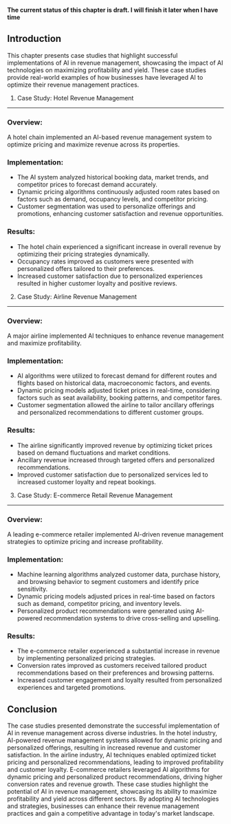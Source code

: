 **The current status of this chapter is draft. I will finish it later when I have time**

Introduction
------------

This chapter presents case studies that highlight successful implementations of AI in revenue management, showcasing the impact of AI technologies on maximizing profitability and yield. These case studies provide real-world examples of how businesses have leveraged AI to optimize their revenue management practices.

1. Case Study: Hotel Revenue Management
---------------------------------------

### Overview:

A hotel chain implemented an AI-based revenue management system to optimize pricing and maximize revenue across its properties.

### Implementation:

* The AI system analyzed historical booking data, market trends, and competitor prices to forecast demand accurately.
* Dynamic pricing algorithms continuously adjusted room rates based on factors such as demand, occupancy levels, and competitor pricing.
* Customer segmentation was used to personalize offerings and promotions, enhancing customer satisfaction and revenue opportunities.

### Results:

* The hotel chain experienced a significant increase in overall revenue by optimizing their pricing strategies dynamically.
* Occupancy rates improved as customers were presented with personalized offers tailored to their preferences.
* Increased customer satisfaction due to personalized experiences resulted in higher customer loyalty and positive reviews.

2. Case Study: Airline Revenue Management
-----------------------------------------

### Overview:

A major airline implemented AI techniques to enhance revenue management and maximize profitability.

### Implementation:

* AI algorithms were utilized to forecast demand for different routes and flights based on historical data, macroeconomic factors, and events.
* Dynamic pricing models adjusted ticket prices in real-time, considering factors such as seat availability, booking patterns, and competitor fares.
* Customer segmentation allowed the airline to tailor ancillary offerings and personalized recommendations to different customer groups.

### Results:

* The airline significantly improved revenue by optimizing ticket prices based on demand fluctuations and market conditions.
* Ancillary revenue increased through targeted offers and personalized recommendations.
* Improved customer satisfaction due to personalized services led to increased customer loyalty and repeat bookings.

3. Case Study: E-commerce Retail Revenue Management
---------------------------------------------------

### Overview:

A leading e-commerce retailer implemented AI-driven revenue management strategies to optimize pricing and increase profitability.

### Implementation:

* Machine learning algorithms analyzed customer data, purchase history, and browsing behavior to segment customers and identify price sensitivity.
* Dynamic pricing models adjusted prices in real-time based on factors such as demand, competitor pricing, and inventory levels.
* Personalized product recommendations were generated using AI-powered recommendation systems to drive cross-selling and upselling.

### Results:

* The e-commerce retailer experienced a substantial increase in revenue by implementing personalized pricing strategies.
* Conversion rates improved as customers received tailored product recommendations based on their preferences and browsing patterns.
* Increased customer engagement and loyalty resulted from personalized experiences and targeted promotions.

Conclusion
----------

The case studies presented demonstrate the successful implementation of AI in revenue management across diverse industries. In the hotel industry, AI-powered revenue management systems allowed for dynamic pricing and personalized offerings, resulting in increased revenue and customer satisfaction. In the airline industry, AI techniques enabled optimized ticket pricing and personalized recommendations, leading to improved profitability and customer loyalty. E-commerce retailers leveraged AI algorithms for dynamic pricing and personalized product recommendations, driving higher conversion rates and revenue growth. These case studies highlight the potential of AI in revenue management, showcasing its ability to maximize profitability and yield across different sectors. By adopting AI technologies and strategies, businesses can enhance their revenue management practices and gain a competitive advantage in today's market landscape.
